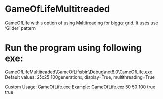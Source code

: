 # GameOfLifeMultitreaded
GameOfLife with a option of using Multitreading for bigger grid. It uses use ‘Glider’ pattern

# Run the program using following exe:
GameOfLifeMultitreaded\GameOfLife\bin\Debug\net8.0\GameOfLife.exe
Default values: 25x25 100generations, display=True, multithreading=True

Custom Usage: GameOfLife.exe <rows> <columns> <generations> <display> <multithreading>
Example: GameOfLife.exe 50 50 100 true true

